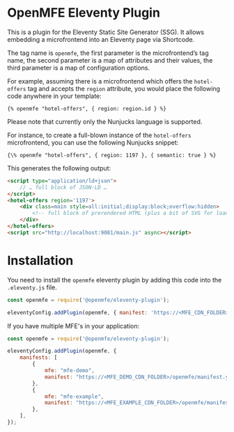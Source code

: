# OpenMFE Eleventy Plugin


This is a plugin for the Eleventy Static Site Generator (SSG). It allows embedding a microfrontend into an Eleventy page via Shortcode.

The tag name is `openmfe`, the first parameter is the microfrontend’s tag name, the second parameter is a map of attributes and their values, the third parameter is a map of configuration options.

For example, assuming there is a microfrontend which offers the `hotel-offers` tag and accepts the `region` attribute, you would place the following code anywhere in your template:

```
{% openmfe "hotel-offers", { region: region.id } %}
```

Please note that currently only the Nunjucks language is supported.

For instance, to create a full-blown instance of the `hotel-offers` microfrontend, you can use the following Nunjucks snippet:

```liquid
{\% openmfe "hotel-offers", { region: 1197 }, { semantic: true } %}
```

This generates the following output:

```html
<script type="application/ld+json">
    // … full block of JSON-LD …
</script>
<hotel-offers region='1197'>
    <div class=main style=all:initial;display:block;overflow:hidden>
        <!-- full block of prerendered HTML (plus a bit of SVG for loading animation) -->
    </div>
</hotel-offers>
<script src="http://localhost:9081/main.js" async></script>
```

# Installation 

You need to install the `openmfe` eleventy plugin by adding this code into the `.eleventy.js` file.

```js 
const openmfe = require('@openmfe/eleventy-plugin');

eleventyConfig.addPlugin(openmfe, { manifest: 'https://<MFE_CDN_FOLDER>/openmfe/manifest.yaml' });
```

If you have multiple MFE's in your application: 

```js 
const openmfe = require('@openmfe/eleventy-plugin');

eleventyConfig.addPlugin(openmfe, {
    manifests: [
        {
            mfe: "mfe-demo",
            manifest: "https://<MFE_DEMO_CDN_FOLDER>/openmfe/manifest.yaml",
        },
        {
            mfe: "mfe-example",
            manifest: "https://<MFE_EXAMPLE_CDN_FOLDER>/openmfe/manifest.yaml",
        },
    ],
});
```